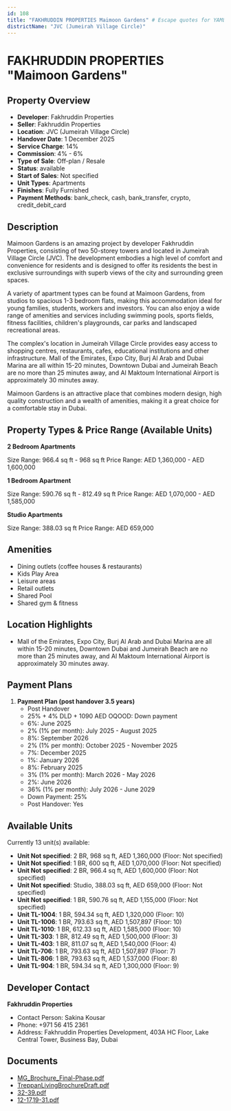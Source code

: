 ```yaml
---
id: 108
title: "FAKHRUDDIN PROPERTIES Maimoon Gardens" # Escape quotes for YAML string
districtName: "JVC (Jumeirah Village Circle)"
---
```


# FAKHRUDDIN PROPERTIES "Maimoon Gardens"

## Property Overview
- **Developer**: Fakhruddin Properties
- **Seller**: Fakhruddin Properties
- **Location**: JVC (Jumeirah Village Circle)
- **Handover Date**: 1 December 2025
- **Service Charge**: 14%
- **Commission**: 4% - 6%
- **Type of Sale**: Off-plan / Resale
- **Status**: available
- **Start of Sales**: Not specified
- **Unit Types**: Apartments
- **Finishes**: Fully Furnished
- **Payment Methods**: bank_check, cash, bank_transfer, crypto, credit_debit_card

## Description
Maimoon Gardens is an amazing project by developer Fakhruddin Properties, consisting of two 50-storey towers and located in Jumeirah Village Circle (JVC). The development embodies a high level of comfort and convenience for residents and is designed to offer its residents the best in exclusive surroundings with superb views of the city and surrounding green spaces.

 A variety of apartment types can be found at Maimoon Gardens, from studios to spacious 1-3 bedroom flats, making this accommodation ideal for young families, students, workers and investors. You can also enjoy a wide range of amenities and services including swimming pools, sports fields, fitness facilities, children's playgrounds, car parks and landscaped recreational areas.

 The complex's location in Jumeirah Village Circle provides easy access to shopping centres, restaurants, cafes, educational institutions and other infrastructure. Mall of the Emirates, Expo City, Burj Al Arab and Dubai Marina are all within 15-20 minutes, Downtown Dubai and Jumeirah Beach are no more than 25 minutes away, and Al Maktoum International Airport is approximately 30 minutes away.

 Maimoon Gardens is an attractive place that combines modern design, high quality construction and a wealth of amenities, making it a great choice for a comfortable stay in Dubai.

## Property Types & Price Range (Available Units)
**2 Bedroom Apartments**

Size Range: 966.4 sq ft - 968 sq ft
Price Range: AED 1,360,000 - AED 1,600,000

**1 Bedroom Apartment**

Size Range: 590.76 sq ft - 812.49 sq ft
Price Range: AED 1,070,000 - AED 1,585,000

**Studio Apartments**

Size Range: 388.03 sq ft
Price Range: AED 659,000

## Amenities
- Dining outlets  (coffee houses & restaurants)
- Kids Play Area
- Leisure areas
- Retail outlets
- Shared Pool
- Shared gym & fitness

## Location Highlights
- Mall of the Emirates, Expo City, Burj Al Arab and Dubai Marina are all within 15-20 minutes, Downtown Dubai and Jumeirah Beach are no more than 25 minutes away, and Al Maktoum International Airport is approximately 30 minutes away.

## Payment Plans
1. **Payment Plan (post handover 3.5 years)**
   - Post Handover
   - 25% + 4% DLD + 1090 AED OQOOD: Down payment
   - 6%: June 2025
   - 2% (1% per month): July 2025 - August 2025
   - 8%: September 2026
   - 2% (1% per month): October 2025 - November 2025
   - 7%: December 2025
   - 1%: January 2026
   - 8%: February 2025
   - 3% (1% per month): March 2026 - May 2026
   - 2%: June 2026
   - 36% (1% per month): July 2026 - June 2029
   - Down Payment: 25%
   - Post Handover: Yes

## Available Units
Currently 13 unit(s) available:
- **Unit Not specified**: 2 BR, 968 sq ft, AED 1,360,000 (Floor: Not specified)
- **Unit Not specified**: 1 BR, 600 sq ft, AED 1,070,000 (Floor: Not specified)
- **Unit Not specified**: 2 BR, 966.4 sq ft, AED 1,600,000 (Floor: Not specified)
- **Unit Not specified**: Studio, 388.03 sq ft, AED 659,000 (Floor: Not specified)
- **Unit Not specified**: 1 BR, 590.76 sq ft, AED 1,155,000 (Floor: Not specified)
- **Unit TL-1004**: 1 BR, 594.34 sq ft, AED 1,320,000 (Floor: 10)
- **Unit TL-1006**: 1 BR, 793.63 sq ft, AED 1,507,897 (Floor: 10)
- **Unit TL-1010**: 1 BR, 612.33 sq ft, AED 1,585,000 (Floor: 10)
- **Unit TL-303**: 1 BR, 812.49 sq ft, AED 1,500,000 (Floor: 3)
- **Unit TL-403**: 1 BR, 811.07 sq ft, AED 1,540,000 (Floor: 4)
- **Unit TL-706**: 1 BR, 793.63 sq ft, AED 1,507,897 (Floor: 7)
- **Unit TL-806**: 1 BR, 793.63 sq ft, AED 1,537,000 (Floor: 8)
- **Unit TL-904**: 1 BR, 594.34 sq ft, AED 1,300,000 (Floor: 9)

## Developer Contact
**Fakhruddin Properties**
- Contact Person: Sakina Kousar
- Phone: +971 56 415 2361
- Address: Fakhruddin Properties Development, 403A HC Floor, Lake Central Tower, Business Bay, Dubai

## Documents
- [MG_Brochure_Final-Phase.pdf](https://cdn.geniemap.net/2023/06/23/ASGwbOYGm3QDgjoyilkqrEtPXzV3UCJp76PBioOE.pdf)
- [TreppanLivingBrochureDraft.pdf](https://cdn.geniemap.net/2024/07/26/3aiqqyn3vKQWkSia8L24c0n1QRUCDeQEbpOSGplu.pdf)
- [32-39.pdf](https://cdn.geniemap.net/2024/07/26/YzE8JUOBEUydN1GnsR9tviYjw5G9BhDFnDRQnS7b.pdf)
- [12-17,19-31.pdf](https://cdn.geniemap.net/2024/07/26/Ppw3ZzkLmtBvwlL9Z8WM7KFcXv07PmUO08a73eRX.pdf)
